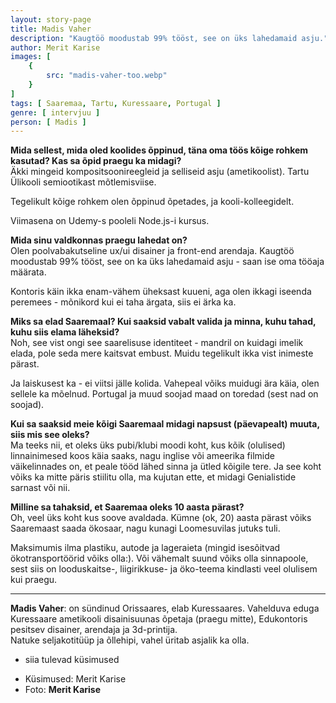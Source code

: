 ```yaml
---
layout: story-page
title: Madis Vaher
description: "Kaugtöö moodustab 99% tööst, see on üks lahedamaid asju."
author: Merit Karise
images: [
    {
        src: "madis-vaher-too.webp"
    }
]
tags: [ Saaremaa, Tartu, Kuressaare, Portugal ]
genre: [ intervjuu ]
person: [ Madis ]
---
```


<!-- # {{$doc.title}} -->

**Mida sellest, mida oled koolides õppinud, täna oma töös kõige rohkem kasutad? Kas sa õpid praegu ka midagi?** \
Äkki mingeid kompositsoonireegleid ja selliseid asju (ametikoolist). Tartu Ülikooli semiootikast mõtlemisviise.

Tegelikult kõige rohkem olen õppinud õpetades, ja kooli-kolleegidelt. 

Viimasena on Udemy-s pooleli Node.js-i kursus.

**Mida sinu valdkonnas praegu lahedat on?** \
Olen poolvabakutseline ux/ui disainer ja front-end arendaja. Kaugtöö moodustab 99% tööst, see on ka üks lahedamaid asju - saan ise oma tööaja määrata.

Kontoris käin ikka enam-vähem üheksast kuueni, aga olen ikkagi iseenda peremees - mõnikord kui ei taha ärgata, siis ei ärka ka.

**Miks sa elad Saaremaal? Kui saaksid vabalt valida ja minna, kuhu tahad, kuhu siis elama läheksid?** \
Noh, see vist ongi see saarelisuse identiteet - mandril on kuidagi imelik elada, pole seda mere kaitsvat embust. Muidu tegelikult ikka vist inimeste pärast. 

Ja laiskusest ka - ei viitsi jälle kolida. Vahepeal võiks muidugi ära käia, olen sellele ka mõelnud. Portugal ja muud soojad maad on toredad (sest nad on soojad).

**Kui sa saaksid meie kõigi Saaremaal midagi napsust (päevapealt) muuta, siis mis see oleks?** \
Ma teeks nii, et oleks üks pubi/klubi moodi koht, kus kõik (olulised) linnainimesed koos käia saaks, nagu inglise või ameerika filmide väikelinnades on, et peale tööd lähed sinna ja ütled kõigile tere. Ja see koht võiks ka mitte päris stiilitu olla, ma kujutan ette, et midagi Genialistide sarnast või nii.

**Milline sa tahaksid, et Saaremaa oleks 10 aasta pärast?** \
Oh, veel üks koht kus soove avaldada. Kümne (ok, 20) aasta pärast võiks Saaremaast saada ökosaar, nagu kunagi Loomesuvilas jutuks tuli. 

Maksimumis ilma plastiku, autode ja lageraieta (mingid isesõitvad ökotransportöörid võiks olla:). Või vähemalt suund võiks olla sinnapoole, sest siis on looduskaitse-, liigirikkuse- ja öko-teema kindlasti veel olulisem kui praegu.

* * *

**Madis Vaher**: on sündinud Orissaares, elab Kuressaares. Vahelduva eduga Kuressaare ametikooli disainisuunas õpetaja (praegu mitte), Edukontoris pesitsev disainer, arendaja ja 3d-printija. \
Natuke seljakotitüüp ja õllehipi, vahel üritab asjalik ka olla.

<story-author :author="author"></story-author>

<details-wrapper summary="Mis mõtted tekkisid?">

- siia tulevad küsimused

</details-wrapper>

<details-wrapper summary="Allikad" class="text-sm" icon="icon-park-outline:document-folder">

- Küsimused: Merit Karise
- Foto: **Merit Karise**

</details-wrapper>
